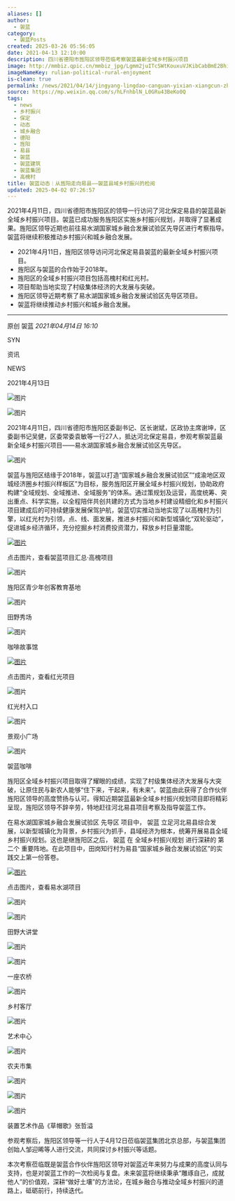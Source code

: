 ```yaml
---
aliases: []
author:
  - 袈蓝
category:
  - 袈蓝Posts
created: 2025-03-26 05:56:05
date: 2021-04-13 12:10:00
description: 四川省德阳市旌阳区领导莅临考察袈蓝最新全域乡村振兴项目
image: http://mmbiz.qpic.cn/mmbiz_jpg/Lgmm2juITcSWtKouxuVJKibCabBmE2Bhia1JDSbUxFL1zOoQuXdVuCHIZ6hpJibSDK8vtrbO6s31bgnyto4bNNRRg/0?wx_fmt=jpeg
imageNameKey: rulian-political-rural-enjoyment
is-clean: true
permalink: /news/2021/04/14/jingyang-lingdao-canguan-yixian-xiangcun-zhenxing/
source: https://mp.weixin.qq.com/s/hLFnhblN_L0GRu43BeKo0Q
tags:
  - news
  - 乡村振兴
  - 保定
  - 动态
  - 城乡融合
  - 德阳
  - 旌阳
  - 易县
  - 袈蓝
  - 袈蓝建筑
  - 袈蓝集团
  - 高槐村
title: 袈蓝动态︱从旌阳走向易县——袈蓝县域乡村振兴的检阅
updated: 2025-04-02 07:26:57
---
```


2021年4月11日，四川省德阳市旌阳区的领导一行访问了河北保定易县的袈蓝最新全域乡村振兴项目。袈蓝已成功服务旌阳区实施乡村振兴规划，并取得了显著成果。旌阳区领导近期也前往易水湖国家城乡融合发展试验区先导区进行考察指导。袈蓝将继续积极推动乡村振兴和城乡融合发展。
<!--more-->
- 2021年4月11日，旌阳区领导访问河北保定易县袈蓝的最新全域乡村振兴项目。
- 旌阳区与袈蓝的合作始于2018年。
- 旌阳区的全域乡村振兴项目包括高槐村和红光村。
- 项目帮助当地实现了村级集体经济的大发展与突破。
- 旌阳区领导近期考察了易水湖国家城乡融合发展试验区先导区项目。
- 袈蓝将继续推动乡村振兴和城乡融合发展。

---

原创 袈蓝 *2021年04月14日 16:10*

SYN

资讯

NEWS

2021年4月13日

  

![图片](https://mmbiz.qpic.cn/mmbiz_png/Lgmm2juITcSWtKouxuVJKibCabBmE2BhiaEM7QI18vICavUoBxXzjpmOX5WhLFpDM6Yqvm63ibdYj8UxQjob7vYibA/640?wx_fmt=png&tp=webp&wxfrom=5&wx_lazy=1&wx_co=1)

![图片](https://mmbiz.qpic.cn/mmbiz_png/Lgmm2juITcRKaWL9SQ1SRZOkq7sCgqRfTMNkbGTAAL7AVoXeH8VGQicwrV11vp9kC6gyeiarNRXSlKBp2jjCqibqg/640?wx_fmt=png&tp=webp&wxfrom=5&wx_lazy=1&wx_co=1)

  

2021年4月11日，四川省德阳市旌阳区委副书记、区长谢斌，区政协主席谢坤，区委副书记吴健，区委常委袁敏等一行27人，抵达河北保定易县，参观考察袈蓝最新全域乡村振兴项目——易水湖国家城乡融合发展试验区先导区。

  

![图片](https://mmbiz.qpic.cn/mmbiz_jpg/Lgmm2juITcSWtKouxuVJKibCabBmE2BhiarWHTExYUMquP6oicz3zI9kN1mYemQWLr7cribEa56s1wB2NYcCBepicXQ/640?wx_fmt=jpeg&tp=webp&wxfrom=5&wx_lazy=1&wx_co=1)

  

袈蓝与旌阳区结缘于2018年，袈蓝以打造“国家城乡融合发展试验区”“成渝地区双城经济圈乡村振兴样板区”为目标，服务旌阳区开展全域乡村振兴规划，协助政府构建“全域规划、全域推进、全域服务”的体系。通过策规划及运营，高度统筹、突出重点、科学实施，以全程陪伴共创共建的方式为当地乡村建设精细化和乡村振兴项目建成后的可持续健康发展保驾护航，袈蓝切实推动当地实现了以高槐村为引擎，以红光村为引领，点、线、面发展，推进乡村振兴和新型城镇化“双轮驱动”，促进城乡经济循环，充分挖掘乡村消费投资潜力，释放乡村巨量潜能。

  

[![图片](https://mmbiz.qpic.cn/mmbiz_png/Lgmm2juITcSWtKouxuVJKibCabBmE2BhiaWTBGJbNtbH7Tf8uXUcNGu84kmwUvAqjztCBpvFKrBR8P9aykejApXw/640?wx_fmt=png&tp=webp&wxfrom=5&wx_lazy=1&wx_co=1)](http://mp.weixin.qq.com/s?__biz=MzIyNTgxNTM4OQ==&mid=2247499535&idx=1&sn=82dbe76fbd0b591c27b080bcedf7714a&chksm=e87b413ddf0cc82b5cbd8809d9d60a5d057a3b7ea9110c2cdefdb29c980c332e8313a40b2f35&scene=21#wechat_redirect)

点击图片，查看袈蓝项目汇总·高槐项目

![图片](https://mmbiz.qpic.cn/mmbiz_jpg/Lgmm2juITcSWtKouxuVJKibCabBmE2BhiaiauuoicMicH5icChzsib3zxtZaqrtTYSTIZXoSy7oZKwlCbThAvzMrjW3wA/640?wx_fmt=jpeg&tp=webp&wxfrom=5&wx_lazy=1&wx_co=1)

旌阳区青少年创客教育基地

![图片](https://mmbiz.qpic.cn/mmbiz_jpg/Lgmm2juITcSWtKouxuVJKibCabBmE2Bhia0Fg1kTbcHia7BnKtzaLmbnrI8lrreR9uib9fZGRJVHn6lSeZiaNhW6qcA/640?wx_fmt=jpeg&tp=webp&wxfrom=5&wx_lazy=1&wx_co=1)

田野秀场

![图片](https://mmbiz.qpic.cn/mmbiz_jpg/Lgmm2juITcSWtKouxuVJKibCabBmE2BhiajSq50WI1N0Rtvb1ZT7ib2XOEyKicGSIKZUgphg8thvrH41szsYBuUQOw/640?wx_fmt=jpeg&tp=webp&wxfrom=5&wx_lazy=1&wx_co=1)

咖啡故事馆

[![图片](https://mmbiz.qpic.cn/mmbiz_png/Lgmm2juITcSWtKouxuVJKibCabBmE2BhiabhevzdsOlic4gYFVSyYVa6eCSMXOs9Z9mEdhNJicb0jKvQoiaGIFFlZVQ/640?wx_fmt=png&tp=webp&wxfrom=5&wx_lazy=1&wx_co=1)](http://mp.weixin.qq.com/s?__biz=MzIyNTgxNTM4OQ==&mid=2247487231&idx=1&sn=c9884953f9cdec013abb6be26f35bd96&chksm=e878b0cddf0f39dbcce4c88f1018da02666738247ad491594cf35903172bd5977bd0cf198269&scene=21#wechat_redirect)

点击图片，查看红光项目

![图片](https://mmbiz.qpic.cn/mmbiz_jpg/Lgmm2juITcSWtKouxuVJKibCabBmE2Bhiam9CedpOq3YRZVmZ3TuzwFLEs4Yd5YeJ1JeDMVwHXRvt6ufXiatAsJQA/640?wx_fmt=jpeg&tp=webp&wxfrom=5&wx_lazy=1&wx_co=1)

红光村入口

![图片](https://mmbiz.qpic.cn/mmbiz_jpg/Lgmm2juITcSWtKouxuVJKibCabBmE2BhiaLwIE5wkyj8iaLQicRlHqGWZZUEbicphZwZhR3AozHWoRiaqkbKjs7DTfbg/640?wx_fmt=jpeg&tp=webp&wxfrom=5&wx_lazy=1&wx_co=1)

景观小广场

![图片](https://mmbiz.qpic.cn/mmbiz_jpg/Lgmm2juITcSWtKouxuVJKibCabBmE2BhiasGzOMgQL8ONDqabPTdibb3LD8wNCr6s533OLqJ4nIMWnVwZI4RAUcyw/640?wx_fmt=jpeg&tp=webp&wxfrom=5&wx_lazy=1&wx_co=1)

袈蓝咖啡

  

旌阳区全域乡村振兴项目取得了耀眼的成绩，实现了村级集体经济大发展与大突破，让原住民与新农人能够“住下来，干起来，有未来”。袈蓝由此获得了合作伙伴旌阳区领导的高度赞扬与认可。得知近期袈蓝最新全域乡村振兴规划项目即将精彩呈现，旌阳区领导不辞辛劳，特地赶往河北易县项目考察及指导袈蓝工作。

  

在易水湖国家城乡融合发展试验区 先导区 项目中， 袈蓝 立足河北易县综合发展，以新型城镇化为背景，乡村振兴为抓手，县域经济为根本，统筹开展易县全域乡村振兴规划。这也是继旌阳区之后， 袈蓝 在 全域乡村振兴规划 进行深耕的 第二个 重要阵地。在此项目中，田岗知行村为易县“国家城乡融合发展试验区”的实践交上第一份答卷。

  

[![图片](https://mmbiz.qpic.cn/mmbiz_png/Lgmm2juITcSWtKouxuVJKibCabBmE2BhiaJnmgdulrlWbNT3hkJL6ibibxusTLEfibIwSCRWeia0GchyvaKSYv1icEM2Q/640?wx_fmt=png&tp=webp&wxfrom=5&wx_lazy=1&wx_co=1)](http://mp.weixin.qq.com/s?__biz=MzIyNTgxNTM4OQ==&mid=2247488100&idx=1&sn=577cf00d596c23e24c9204b304d208e3&chksm=e878ac56df0f2540bc25fae36dd16b4d2cdcc54751854a88cae63a1c3778436e536b2db9973d&scene=21#wechat_redirect)

点击图片，查看易水湖项目

![图片](https://mmbiz.qpic.cn/mmbiz_jpg/Lgmm2juITcSWtKouxuVJKibCabBmE2Bhia0TdzF9Iic4ytmoXYAQcZOpoxXnNlFUVRpxVfVJtNsxnmJ63sH2d58pQ/640?wx_fmt=jpeg&tp=webp&wxfrom=5&wx_lazy=1&wx_co=1)

![图片](https://mmbiz.qpic.cn/mmbiz_jpg/Lgmm2juITcSWtKouxuVJKibCabBmE2BhiaeRs8jhfk1CZhpWCAoRUfNOg6qUlPLlq1ZQIYJrkDuiazUdRWVaFLZ8Q/640?wx_fmt=jpeg&tp=webp&wxfrom=5&wx_lazy=1&wx_co=1)

田野大讲堂

![图片](https://mmbiz.qpic.cn/mmbiz_jpg/Lgmm2juITcSWtKouxuVJKibCabBmE2BhiaOnpeuQpgPpCmQ28WSqcgyNnHQfgh7rROiar7r6YTjm9VclGfn0ULXUQ/640?wx_fmt=jpeg&tp=webp&wxfrom=5&wx_lazy=1&wx_co=1)

![图片](https://mmbiz.qpic.cn/mmbiz_jpg/Lgmm2juITcSWtKouxuVJKibCabBmE2Bhiagj39cN1Qy7jhLTG513h8cIkLNf8Zia7QnmhiahbTabvZPQXmjgA6bQvA/640?wx_fmt=jpeg&tp=webp&wxfrom=5&wx_lazy=1&wx_co=1)

一座农桥

![图片](https://mmbiz.qpic.cn/mmbiz_jpg/Lgmm2juITcSWtKouxuVJKibCabBmE2Bhia1gvHCNrEHuic8h7y1IslpsbuUUYrgddHVILSN0WxK9kuJFTAC7tibuwg/640?wx_fmt=jpeg&tp=webp&wxfrom=5&wx_lazy=1&wx_co=1)

乡村客厅

![图片](https://mmbiz.qpic.cn/mmbiz_jpg/Lgmm2juITcSWtKouxuVJKibCabBmE2BhiavCxmIskoycL0dc1yjeP7syCPXBeJDLYKjbm8MJ6RGmzibcoESWkWBJg/640?wx_fmt=jpeg&tp=webp&wxfrom=5&wx_lazy=1&wx_co=1)

艺术中心

![图片](https://mmbiz.qpic.cn/mmbiz_jpg/Lgmm2juITcSWtKouxuVJKibCabBmE2BhiaJic2Jy8VoXiaciafVxFBNApCLsibpELIp3icX1v5jODmoy3gjOkbmGia4Ayw/640?wx_fmt=jpeg&tp=webp&wxfrom=5&wx_lazy=1&wx_co=1)

农夫市集

![图片](https://mmbiz.qpic.cn/mmbiz_jpg/Lgmm2juITcSWtKouxuVJKibCabBmE2Bhiahv5YffmOhEDiclPicVVTTlcXHddvawaC3NC4Czz0Lsl2hO3M0J4YX0uw/640?wx_fmt=jpeg&tp=webp&wxfrom=5&wx_lazy=1&wx_co=1)

![图片](https://mmbiz.qpic.cn/mmbiz_jpg/Lgmm2juITcSWtKouxuVJKibCabBmE2BhiaRRiahkOZq0XRaOcO7EdS5PCbBGXnZ1Riarfu1fOYbqPq77mspJH6Ea3g/640?wx_fmt=jpeg&tp=webp&wxfrom=5&wx_lazy=1&wx_co=1)

![图片](https://mmbiz.qpic.cn/mmbiz_jpg/Lgmm2juITcSWtKouxuVJKibCabBmE2BhiapcIove4niawt4Z6iaWxSRUBibDMLfDsZ2VYelGzlbpqqFOsO0pUdYEYibw/640?wx_fmt=jpeg&tp=webp&wxfrom=5&wx_lazy=1&wx_co=1)

装置艺术作品《草帽歌》张哲溢

参观考察后，旌阳区领导等一行人于4月12日莅临袈蓝集团北京总部，与袈蓝集团创始人邹迎晞等人进行交流，共同探讨乡村振兴等话题。  

本次考察莅临既是袈蓝合作伙伴旌阳区领导对袈蓝近年来努力与成果的高度认同与支持，也是对袈蓝工作的一次检阅与复盘。未来袈蓝将继续秉承“雕琢自己，成就他人”的价值观，深耕“做好土壤”的方法论，在城乡融合与推动全域乡村振兴的道路上，砥砺前行，持续迭代。

  
